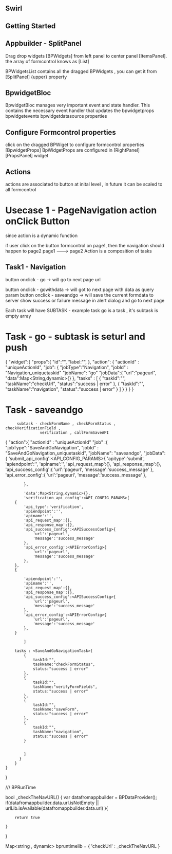 ## Swirl

## Getting Started

## Appbuilder - SplitPanel

Drag drop widgets [BPWidgets] from left panel to center panel [ItemsPanel].
the array of formcontrol knows as [List<BPWidgets>]

BPWidgetsList contains all the dragged BPWidgets , you can get it from [SplitPanel] {upper} property

## BpwidgetBloc

BpwidgetBloc manages very important event and state handler.
This contains the necessary event handler that updates the
bpwidgetprops
bpwidgetevents
bpwidgetdatasource properties

## Configure Formcontrol properties

click on the dragged BPWiget to configure formcontrol properties [BpwidgetProps]
BpWidgetProps are configured in [RightPanel] [PropsPanel] widget

## Actions

actions are associated to button at inital level , in future it can be scaled to all formcontrol

# Usecase 1 - PageNavigation action onClick Button

since action is a dynamic function

if user click on the button formcontrol on page1, then the navigation should happen to page2
page1 ---> page2
Action is a composition of tasks

## Task1 - Navigation

button onclick - go -> will go to next page url

button onclick - gowithdata -> will got to next page with data as query param
button onclick - saveandgo -> will save the current formdata to server show success or failure
message in alert dialog and go to next page

Each task will have SUBTASK - example task go is a task , it's subtask is empty array

# Task - go - subtask is seturl and push

{
"widget":<BPWidget>{
"props":<BPWidgetProps>{
"id":"",
"label:"",
},
"action": <BpWidgetAction>{
"actionId" : "uniqueActionId",
"job": <BpWidgetJob>{
"jobType":"Navigation",
"jobId" : "Navigation_uniquetaskid"
"jobName": "go"
"jobData":<NavigationtaskDataprovider>{
"url":"pageurl",
"data":Map<String,dynamic>{}
},
"tasks" : <Navigationtask>[
{
"taskId":"",
"taskName":"checkUrl",
"status":"success | error"
},
{
"taskId":"",
"taskName":"navigation",
"status":"success | error"
}
]
}
}
}
}

# Task - saveandgo

         subtask - checkFormName , checkFormStatus , checkVerificationField ,
                   verification , callFormSaveAPI

{
"action":{
"actionId" : "uniqueActionId"
"job" :{
"jobType":"SaveAndGoNavigation",
"jobId" : "SaveAndGoNavigation_uniquetaskid",
"jobName": "saveandgo",
"jobData":<SaveAndGoNavigationtaskParams>{
'submit_api_config':<API_CONFIG_PARAMS>{
'apitype':'submit',
'apiendpoint':'',
'apiname':'',
'api_request_map':{},
'api_response_map':{},
'api_success_config':<APISuccessConfig>{
'url':'pageurl',
'message':'success_message'
},
'api_error_config':<APIErrorConfig>{
'url':'pageurl',
'message':'success_message'
},

            },

            'data':Map<String,dynamic>{},
            'verification_api_config':<API_CONFIG_PARAMS>[
        {
            'api_type':'verification',
            'apiendpoint':'',
            'apiname':'',
            'api_request_map':{},
            'api_response_map':{},
            'api_success_config':<APISuccessConfig>{
                'url':'pageurl',
                'message':'success_message'
            },
            'api_error_config':<APIErrorConfig>{
                'url':'pageurl',
                'message':'success_message'
            },
        },
        {

            'apiendpoint':'',
            'apiname':'',
            'api_request_map':{},
            'api_response_map':{},
            'api_success_config':<APISuccessConfig>{
                'url':'pageurl',
                'message':'success_message'
            },
            'api_error_config':<APIErrorConfig>{
                'url':'pageurl',
                'message':'success_message'
            },
        }

            ]

        tasks : <SaveAndGoNavigationTask>[
            {
                taskId:"",
                taskName:"checkFormStatus",
                status:"success | error"
            },
            {
                taskId:"",
                taskName:"verifyFormFields",
                status:"success | error"
            },
            {
                taskId:"",
                taskName:"saveForm",
                status:"success | error"
            },
            {
                taskId:"",
                taskName:"navigation",
                status:"success | error"
            }


            ]
          }
        }
    }

}

/// BPRunTime

bool \_checkTheNavURL() {
var datafromappbuilder = BPDataProvider();
if(datafromappbuilder.data.url.isNotEmpty || urlLib.isAvailable(datafromappbuilder.data.url) ){

        return true

    }

}

Map<string , dynamic> bpruntimelib = {
'checkUrl' : \_checkTheNavURL
}
